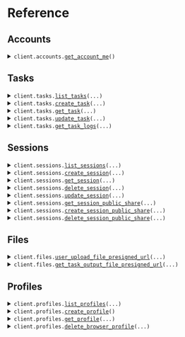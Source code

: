 # Reference
## Accounts
<details><summary><code>client.accounts.<a href="src/browser_use/accounts/client.py">get_account_me</a>()</code></summary>
<dl>
<dd>

#### 📝 Description

<dl>
<dd>

<dl>
<dd>

Get authenticated account information including credit balances and account details.
</dd>
</dl>
</dd>
</dl>

#### 🔌 Usage

<dl>
<dd>

<dl>
<dd>

```python
from browser_use import BrowserUseClient

client = BrowserUseClient(
    api_key="YOUR_API_KEY",
)
client.accounts.get_account_me()

```
</dd>
</dl>
</dd>
</dl>

#### ⚙️ Parameters

<dl>
<dd>

<dl>
<dd>

**request_options:** `typing.Optional[RequestOptions]` — Request-specific configuration.
    
</dd>
</dl>
</dd>
</dl>


</dd>
</dl>
</details>

## Tasks
<details><summary><code>client.tasks.<a href="src/browser_use/tasks/client.py">list_tasks</a>(...)</code></summary>
<dl>
<dd>

#### 📝 Description

<dl>
<dd>

<dl>
<dd>

Get paginated list of AI agent tasks with optional filtering by session and status.
</dd>
</dl>
</dd>
</dl>

#### 🔌 Usage

<dl>
<dd>

<dl>
<dd>

```python
from browser_use import BrowserUseClient

client = BrowserUseClient(
    api_key="YOUR_API_KEY",
)
client.tasks.list_tasks()

```
</dd>
</dl>
</dd>
</dl>

#### ⚙️ Parameters

<dl>
<dd>

<dl>
<dd>

**page_size:** `typing.Optional[int]` 
    
</dd>
</dl>

<dl>
<dd>

**page_number:** `typing.Optional[int]` 
    
</dd>
</dl>

<dl>
<dd>

**session_id:** `typing.Optional[str]` 
    
</dd>
</dl>

<dl>
<dd>

**filter_by:** `typing.Optional[TaskStatus]` 
    
</dd>
</dl>

<dl>
<dd>

**after:** `typing.Optional[dt.datetime]` 
    
</dd>
</dl>

<dl>
<dd>

**before:** `typing.Optional[dt.datetime]` 
    
</dd>
</dl>

<dl>
<dd>

**request_options:** `typing.Optional[RequestOptions]` — Request-specific configuration.
    
</dd>
</dl>
</dd>
</dl>


</dd>
</dl>
</details>

<details><summary><code>client.tasks.<a href="src/browser_use/tasks/client.py">create_task</a>(...)</code></summary>
<dl>
<dd>

#### 📝 Description

<dl>
<dd>

<dl>
<dd>

You can either:
1. Start a new task (auto creates a new simple session)
2. Start a new task in an existing session (you can create a custom session before starting the task and reuse it for follow-up tasks)
</dd>
</dl>
</dd>
</dl>

#### 🔌 Usage

<dl>
<dd>

<dl>
<dd>

```python
from browser_use import BrowserUseClient

client = BrowserUseClient(
    api_key="YOUR_API_KEY",
)
client.tasks.create_task(
    task="task",
)

```
</dd>
</dl>
</dd>
</dl>

#### ⚙️ Parameters

<dl>
<dd>

<dl>
<dd>

**task:** `str` — The task prompt/instruction for the agent.
    
</dd>
</dl>

<dl>
<dd>

**llm:** `typing.Optional[SupportedLlMs]` — The LLM model to use for the agent.
    
</dd>
</dl>

<dl>
<dd>

**start_url:** `typing.Optional[str]` — The URL to start the task from.
    
</dd>
</dl>

<dl>
<dd>

**max_steps:** `typing.Optional[int]` — Maximum number of steps the agent can take before stopping.
    
</dd>
</dl>

<dl>
<dd>

**structured_output:** `typing.Optional[str]` — The stringified JSON schema for the structured output.
    
</dd>
</dl>

<dl>
<dd>

**session_id:** `typing.Optional[str]` — The ID of the session where the task will run.
    
</dd>
</dl>

<dl>
<dd>

**metadata:** `typing.Optional[typing.Dict[str, typing.Optional[str]]]` — The metadata for the task.
    
</dd>
</dl>

<dl>
<dd>

**secrets:** `typing.Optional[typing.Dict[str, typing.Optional[str]]]` — The secrets for the task.
    
</dd>
</dl>

<dl>
<dd>

**allowed_domains:** `typing.Optional[typing.Sequence[str]]` — The allowed domains for the task.
    
</dd>
</dl>

<dl>
<dd>

**highlight_elements:** `typing.Optional[bool]` — Tells the agent to highlight interactive elements on the page.
    
</dd>
</dl>

<dl>
<dd>

**flash_mode:** `typing.Optional[bool]` — Whether agent flash mode is enabled.
    
</dd>
</dl>

<dl>
<dd>

**thinking:** `typing.Optional[bool]` — Whether agent thinking mode is enabled.
    
</dd>
</dl>

<dl>
<dd>

**vision:** `typing.Optional[bool]` — Whether agent vision capabilities are enabled.
    
</dd>
</dl>

<dl>
<dd>

**system_prompt_extension:** `typing.Optional[str]` — Optional extension to the agent system prompt.
    
</dd>
</dl>

<dl>
<dd>

**request_options:** `typing.Optional[RequestOptions]` — Request-specific configuration.
    
</dd>
</dl>
</dd>
</dl>


</dd>
</dl>
</details>

<details><summary><code>client.tasks.<a href="src/browser_use/tasks/client.py">get_task</a>(...)</code></summary>
<dl>
<dd>

#### 📝 Description

<dl>
<dd>

<dl>
<dd>

Get detailed task information including status, progress, steps, and file outputs.
</dd>
</dl>
</dd>
</dl>

#### 🔌 Usage

<dl>
<dd>

<dl>
<dd>

```python
from browser_use import BrowserUseClient

client = BrowserUseClient(
    api_key="YOUR_API_KEY",
)
client.tasks.get_task(
    task_id="task_id",
)

```
</dd>
</dl>
</dd>
</dl>

#### ⚙️ Parameters

<dl>
<dd>

<dl>
<dd>

**task_id:** `str` 
    
</dd>
</dl>

<dl>
<dd>

**request_options:** `typing.Optional[RequestOptions]` — Request-specific configuration.
    
</dd>
</dl>
</dd>
</dl>


</dd>
</dl>
</details>

<details><summary><code>client.tasks.<a href="src/browser_use/tasks/client.py">update_task</a>(...)</code></summary>
<dl>
<dd>

#### 📝 Description

<dl>
<dd>

<dl>
<dd>

Control task execution with stop, pause, resume, or stop task and session actions.
</dd>
</dl>
</dd>
</dl>

#### 🔌 Usage

<dl>
<dd>

<dl>
<dd>

```python
from browser_use import BrowserUseClient

client = BrowserUseClient(
    api_key="YOUR_API_KEY",
)
client.tasks.update_task(
    task_id="task_id",
    action="stop",
)

```
</dd>
</dl>
</dd>
</dl>

#### ⚙️ Parameters

<dl>
<dd>

<dl>
<dd>

**task_id:** `str` 
    
</dd>
</dl>

<dl>
<dd>

**action:** `TaskUpdateAction` — The action to perform on the task
    
</dd>
</dl>

<dl>
<dd>

**request_options:** `typing.Optional[RequestOptions]` — Request-specific configuration.
    
</dd>
</dl>
</dd>
</dl>


</dd>
</dl>
</details>

<details><summary><code>client.tasks.<a href="src/browser_use/tasks/client.py">get_task_logs</a>(...)</code></summary>
<dl>
<dd>

#### 📝 Description

<dl>
<dd>

<dl>
<dd>

Get secure download URL for task execution logs with step-by-step details.
</dd>
</dl>
</dd>
</dl>

#### 🔌 Usage

<dl>
<dd>

<dl>
<dd>

```python
from browser_use import BrowserUseClient

client = BrowserUseClient(
    api_key="YOUR_API_KEY",
)
client.tasks.get_task_logs(
    task_id="task_id",
)

```
</dd>
</dl>
</dd>
</dl>

#### ⚙️ Parameters

<dl>
<dd>

<dl>
<dd>

**task_id:** `str` 
    
</dd>
</dl>

<dl>
<dd>

**request_options:** `typing.Optional[RequestOptions]` — Request-specific configuration.
    
</dd>
</dl>
</dd>
</dl>


</dd>
</dl>
</details>

## Sessions
<details><summary><code>client.sessions.<a href="src/browser_use/sessions/client.py">list_sessions</a>(...)</code></summary>
<dl>
<dd>

#### 📝 Description

<dl>
<dd>

<dl>
<dd>

Get paginated list of AI agent sessions with optional status filtering.
</dd>
</dl>
</dd>
</dl>

#### 🔌 Usage

<dl>
<dd>

<dl>
<dd>

```python
from browser_use import BrowserUseClient

client = BrowserUseClient(
    api_key="YOUR_API_KEY",
)
client.sessions.list_sessions()

```
</dd>
</dl>
</dd>
</dl>

#### ⚙️ Parameters

<dl>
<dd>

<dl>
<dd>

**page_size:** `typing.Optional[int]` 
    
</dd>
</dl>

<dl>
<dd>

**page_number:** `typing.Optional[int]` 
    
</dd>
</dl>

<dl>
<dd>

**filter_by:** `typing.Optional[SessionStatus]` 
    
</dd>
</dl>

<dl>
<dd>

**request_options:** `typing.Optional[RequestOptions]` — Request-specific configuration.
    
</dd>
</dl>
</dd>
</dl>


</dd>
</dl>
</details>

<details><summary><code>client.sessions.<a href="src/browser_use/sessions/client.py">create_session</a>(...)</code></summary>
<dl>
<dd>

#### 📝 Description

<dl>
<dd>

<dl>
<dd>

Create a new session with a new task.
</dd>
</dl>
</dd>
</dl>

#### 🔌 Usage

<dl>
<dd>

<dl>
<dd>

```python
from browser_use import BrowserUseClient

client = BrowserUseClient(
    api_key="YOUR_API_KEY",
)
client.sessions.create_session()

```
</dd>
</dl>
</dd>
</dl>

#### ⚙️ Parameters

<dl>
<dd>

<dl>
<dd>

**profile_id:** `typing.Optional[str]` — The ID of the profile to use for the session
    
</dd>
</dl>

<dl>
<dd>

**proxy_country_code:** `typing.Optional[ProxyCountryCode]` — Country code for proxy location.
    
</dd>
</dl>

<dl>
<dd>

**request_options:** `typing.Optional[RequestOptions]` — Request-specific configuration.
    
</dd>
</dl>
</dd>
</dl>


</dd>
</dl>
</details>

<details><summary><code>client.sessions.<a href="src/browser_use/sessions/client.py">get_session</a>(...)</code></summary>
<dl>
<dd>

#### 📝 Description

<dl>
<dd>

<dl>
<dd>

Get detailed session information including status, URLs, and task details.
</dd>
</dl>
</dd>
</dl>

#### 🔌 Usage

<dl>
<dd>

<dl>
<dd>

```python
from browser_use import BrowserUseClient

client = BrowserUseClient(
    api_key="YOUR_API_KEY",
)
client.sessions.get_session(
    session_id="session_id",
)

```
</dd>
</dl>
</dd>
</dl>

#### ⚙️ Parameters

<dl>
<dd>

<dl>
<dd>

**session_id:** `str` 
    
</dd>
</dl>

<dl>
<dd>

**request_options:** `typing.Optional[RequestOptions]` — Request-specific configuration.
    
</dd>
</dl>
</dd>
</dl>


</dd>
</dl>
</details>

<details><summary><code>client.sessions.<a href="src/browser_use/sessions/client.py">delete_session</a>(...)</code></summary>
<dl>
<dd>

#### 📝 Description

<dl>
<dd>

<dl>
<dd>

Permanently delete a session and all associated data.
</dd>
</dl>
</dd>
</dl>

#### 🔌 Usage

<dl>
<dd>

<dl>
<dd>

```python
from browser_use import BrowserUseClient

client = BrowserUseClient(
    api_key="YOUR_API_KEY",
)
client.sessions.delete_session(
    session_id="session_id",
)

```
</dd>
</dl>
</dd>
</dl>

#### ⚙️ Parameters

<dl>
<dd>

<dl>
<dd>

**session_id:** `str` 
    
</dd>
</dl>

<dl>
<dd>

**request_options:** `typing.Optional[RequestOptions]` — Request-specific configuration.
    
</dd>
</dl>
</dd>
</dl>


</dd>
</dl>
</details>

<details><summary><code>client.sessions.<a href="src/browser_use/sessions/client.py">update_session</a>(...)</code></summary>
<dl>
<dd>

#### 📝 Description

<dl>
<dd>

<dl>
<dd>

Stop a session and all its running tasks.
</dd>
</dl>
</dd>
</dl>

#### 🔌 Usage

<dl>
<dd>

<dl>
<dd>

```python
from browser_use import BrowserUseClient

client = BrowserUseClient(
    api_key="YOUR_API_KEY",
)
client.sessions.update_session(
    session_id="session_id",
)

```
</dd>
</dl>
</dd>
</dl>

#### ⚙️ Parameters

<dl>
<dd>

<dl>
<dd>

**session_id:** `str` 
    
</dd>
</dl>

<dl>
<dd>

**request_options:** `typing.Optional[RequestOptions]` — Request-specific configuration.
    
</dd>
</dl>
</dd>
</dl>


</dd>
</dl>
</details>

<details><summary><code>client.sessions.<a href="src/browser_use/sessions/client.py">get_session_public_share</a>(...)</code></summary>
<dl>
<dd>

#### 📝 Description

<dl>
<dd>

<dl>
<dd>

Get public share information including URL and usage statistics.
</dd>
</dl>
</dd>
</dl>

#### 🔌 Usage

<dl>
<dd>

<dl>
<dd>

```python
from browser_use import BrowserUseClient

client = BrowserUseClient(
    api_key="YOUR_API_KEY",
)
client.sessions.get_session_public_share(
    session_id="session_id",
)

```
</dd>
</dl>
</dd>
</dl>

#### ⚙️ Parameters

<dl>
<dd>

<dl>
<dd>

**session_id:** `str` 
    
</dd>
</dl>

<dl>
<dd>

**request_options:** `typing.Optional[RequestOptions]` — Request-specific configuration.
    
</dd>
</dl>
</dd>
</dl>


</dd>
</dl>
</details>

<details><summary><code>client.sessions.<a href="src/browser_use/sessions/client.py">create_session_public_share</a>(...)</code></summary>
<dl>
<dd>

#### 📝 Description

<dl>
<dd>

<dl>
<dd>

Create or return existing public share for a session.
</dd>
</dl>
</dd>
</dl>

#### 🔌 Usage

<dl>
<dd>

<dl>
<dd>

```python
from browser_use import BrowserUseClient

client = BrowserUseClient(
    api_key="YOUR_API_KEY",
)
client.sessions.create_session_public_share(
    session_id="session_id",
)

```
</dd>
</dl>
</dd>
</dl>

#### ⚙️ Parameters

<dl>
<dd>

<dl>
<dd>

**session_id:** `str` 
    
</dd>
</dl>

<dl>
<dd>

**request_options:** `typing.Optional[RequestOptions]` — Request-specific configuration.
    
</dd>
</dl>
</dd>
</dl>


</dd>
</dl>
</details>

<details><summary><code>client.sessions.<a href="src/browser_use/sessions/client.py">delete_session_public_share</a>(...)</code></summary>
<dl>
<dd>

#### 📝 Description

<dl>
<dd>

<dl>
<dd>

Remove public share for a session.
</dd>
</dl>
</dd>
</dl>

#### 🔌 Usage

<dl>
<dd>

<dl>
<dd>

```python
from browser_use import BrowserUseClient

client = BrowserUseClient(
    api_key="YOUR_API_KEY",
)
client.sessions.delete_session_public_share(
    session_id="session_id",
)

```
</dd>
</dl>
</dd>
</dl>

#### ⚙️ Parameters

<dl>
<dd>

<dl>
<dd>

**session_id:** `str` 
    
</dd>
</dl>

<dl>
<dd>

**request_options:** `typing.Optional[RequestOptions]` — Request-specific configuration.
    
</dd>
</dl>
</dd>
</dl>


</dd>
</dl>
</details>

## Files
<details><summary><code>client.files.<a href="src/browser_use/files/client.py">user_upload_file_presigned_url</a>(...)</code></summary>
<dl>
<dd>

#### 📝 Description

<dl>
<dd>

<dl>
<dd>

Generate a secure presigned URL for uploading files that AI agents can use during tasks.
</dd>
</dl>
</dd>
</dl>

#### 🔌 Usage

<dl>
<dd>

<dl>
<dd>

```python
from browser_use import BrowserUseClient

client = BrowserUseClient(
    api_key="YOUR_API_KEY",
)
client.files.user_upload_file_presigned_url(
    session_id="session_id",
    file_name="fileName",
    content_type="image/jpg",
    size_bytes=1,
)

```
</dd>
</dl>
</dd>
</dl>

#### ⚙️ Parameters

<dl>
<dd>

<dl>
<dd>

**session_id:** `str` 
    
</dd>
</dl>

<dl>
<dd>

**file_name:** `str` — The name of the file to upload
    
</dd>
</dl>

<dl>
<dd>

**content_type:** `UploadFileRequestContentType` — The content type of the file to upload
    
</dd>
</dl>

<dl>
<dd>

**size_bytes:** `int` 
    
</dd>
</dl>

<dl>
<dd>

**request_options:** `typing.Optional[RequestOptions]` — Request-specific configuration.
    
</dd>
</dl>
</dd>
</dl>


</dd>
</dl>
</details>

<details><summary><code>client.files.<a href="src/browser_use/files/client.py">get_task_output_file_presigned_url</a>(...)</code></summary>
<dl>
<dd>

#### 📝 Description

<dl>
<dd>

<dl>
<dd>

Get secure download URL for an output file generated by the AI agent.
</dd>
</dl>
</dd>
</dl>

#### 🔌 Usage

<dl>
<dd>

<dl>
<dd>

```python
from browser_use import BrowserUseClient

client = BrowserUseClient(
    api_key="YOUR_API_KEY",
)
client.files.get_task_output_file_presigned_url(
    task_id="task_id",
    file_id="file_id",
)

```
</dd>
</dl>
</dd>
</dl>

#### ⚙️ Parameters

<dl>
<dd>

<dl>
<dd>

**task_id:** `str` 
    
</dd>
</dl>

<dl>
<dd>

**file_id:** `str` 
    
</dd>
</dl>

<dl>
<dd>

**request_options:** `typing.Optional[RequestOptions]` — Request-specific configuration.
    
</dd>
</dl>
</dd>
</dl>


</dd>
</dl>
</details>

## Profiles
<details><summary><code>client.profiles.<a href="src/browser_use/profiles/client.py">list_profiles</a>(...)</code></summary>
<dl>
<dd>

#### 📝 Description

<dl>
<dd>

<dl>
<dd>

Get paginated list of profiles.
</dd>
</dl>
</dd>
</dl>

#### 🔌 Usage

<dl>
<dd>

<dl>
<dd>

```python
from browser_use import BrowserUseClient

client = BrowserUseClient(
    api_key="YOUR_API_KEY",
)
client.profiles.list_profiles()

```
</dd>
</dl>
</dd>
</dl>

#### ⚙️ Parameters

<dl>
<dd>

<dl>
<dd>

**page_size:** `typing.Optional[int]` 
    
</dd>
</dl>

<dl>
<dd>

**page_number:** `typing.Optional[int]` 
    
</dd>
</dl>

<dl>
<dd>

**request_options:** `typing.Optional[RequestOptions]` — Request-specific configuration.
    
</dd>
</dl>
</dd>
</dl>


</dd>
</dl>
</details>

<details><summary><code>client.profiles.<a href="src/browser_use/profiles/client.py">create_profile</a>()</code></summary>
<dl>
<dd>

#### 📝 Description

<dl>
<dd>

<dl>
<dd>

Profiles allow you to preserve the state of the browser between tasks.

They are most commonly used to allow users to preserve the log-in state in the agent between tasks.
You'd normally create one profile per user and then use it for all their tasks.

You can create a new profile by calling this endpoint.
</dd>
</dl>
</dd>
</dl>

#### 🔌 Usage

<dl>
<dd>

<dl>
<dd>

```python
from browser_use import BrowserUseClient

client = BrowserUseClient(
    api_key="YOUR_API_KEY",
)
client.profiles.create_profile()

```
</dd>
</dl>
</dd>
</dl>

#### ⚙️ Parameters

<dl>
<dd>

<dl>
<dd>

**request_options:** `typing.Optional[RequestOptions]` — Request-specific configuration.
    
</dd>
</dl>
</dd>
</dl>


</dd>
</dl>
</details>

<details><summary><code>client.profiles.<a href="src/browser_use/profiles/client.py">get_profile</a>(...)</code></summary>
<dl>
<dd>

#### 📝 Description

<dl>
<dd>

<dl>
<dd>

Get profile details.
</dd>
</dl>
</dd>
</dl>

#### 🔌 Usage

<dl>
<dd>

<dl>
<dd>

```python
from browser_use import BrowserUseClient

client = BrowserUseClient(
    api_key="YOUR_API_KEY",
)
client.profiles.get_profile(
    profile_id="profile_id",
)

```
</dd>
</dl>
</dd>
</dl>

#### ⚙️ Parameters

<dl>
<dd>

<dl>
<dd>

**profile_id:** `str` 
    
</dd>
</dl>

<dl>
<dd>

**request_options:** `typing.Optional[RequestOptions]` — Request-specific configuration.
    
</dd>
</dl>
</dd>
</dl>


</dd>
</dl>
</details>

<details><summary><code>client.profiles.<a href="src/browser_use/profiles/client.py">delete_browser_profile</a>(...)</code></summary>
<dl>
<dd>

#### 📝 Description

<dl>
<dd>

<dl>
<dd>

Permanently delete a browser profile and its configuration.
</dd>
</dl>
</dd>
</dl>

#### 🔌 Usage

<dl>
<dd>

<dl>
<dd>

```python
from browser_use import BrowserUseClient

client = BrowserUseClient(
    api_key="YOUR_API_KEY",
)
client.profiles.delete_browser_profile(
    profile_id="profile_id",
)

```
</dd>
</dl>
</dd>
</dl>

#### ⚙️ Parameters

<dl>
<dd>

<dl>
<dd>

**profile_id:** `str` 
    
</dd>
</dl>

<dl>
<dd>

**request_options:** `typing.Optional[RequestOptions]` — Request-specific configuration.
    
</dd>
</dl>
</dd>
</dl>


</dd>
</dl>
</details>

